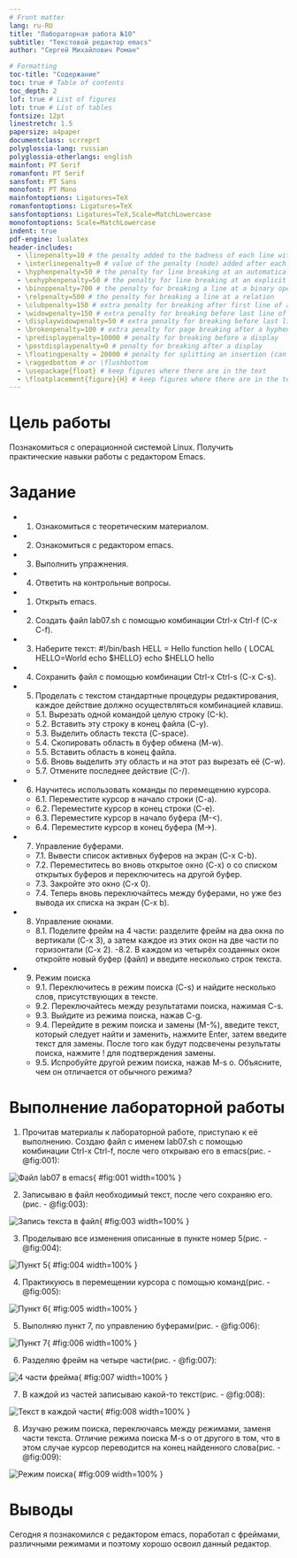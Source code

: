 ```yaml
---
# Front matter
lang: ru-RU
title: "Лабораторная работа №10"
subtitle: "Текстовой редактор emacs"
author: "Сергей Михайлович Роман"

# Formatting
toc-title: "Содержание"
toc: true # Table of contents
toc_depth: 2
lof: true # List of figures
lot: true # List of tables
fontsize: 12pt
linestretch: 1.5
papersize: a4paper
documentclass: scrreprt
polyglossia-lang: russian
polyglossia-otherlangs: english
mainfont: PT Serif
romanfont: PT Serif
sansfont: PT Sans
monofont: PT Mono
mainfontoptions: Ligatures=TeX
romanfontoptions: Ligatures=TeX
sansfontoptions: Ligatures=TeX,Scale=MatchLowercase
monofontoptions: Scale=MatchLowercase
indent: true
pdf-engine: lualatex
header-includes:
  - \linepenalty=10 # the penalty added to the badness of each line within a paragraph (no associated penalty node) Increasing the value makes tex try to have fewer lines in the paragraph.
  - \interlinepenalty=0 # value of the penalty (node) added after each line of a paragraph.
  - \hyphenpenalty=50 # the penalty for line breaking at an automatically inserted hyphen
  - \exhyphenpenalty=50 # the penalty for line breaking at an explicit hyphen
  - \binoppenalty=700 # the penalty for breaking a line at a binary operator
  - \relpenalty=500 # the penalty for breaking a line at a relation
  - \clubpenalty=150 # extra penalty for breaking after first line of a paragraph
  - \widowpenalty=150 # extra penalty for breaking before last line of a paragraph
  - \displaywidowpenalty=50 # extra penalty for breaking before last line before a display math
  - \brokenpenalty=100 # extra penalty for page breaking after a hyphenated line
  - \predisplaypenalty=10000 # penalty for breaking before a display
  - \postdisplaypenalty=0 # penalty for breaking after a display
  - \floatingpenalty = 20000 # penalty for splitting an insertion (can only be split footnote in standard LaTeX)
  - \raggedbottom # or \flushbottom
  - \usepackage{float} # keep figures where there are in the text
  - \floatplacement{figure}{H} # keep figures where there are in the text
---
```


# Цель работы

Познакомиться с операционной системой Linux. Получить практические навыки работы с редактором Emacs.

# Задание

- 1. Ознакомиться с теоретическим материалом.
- 2. Ознакомиться с редактором emacs.
- 3. Выполнить упражнения.
- 4. Ответить на контрольные вопросы.

- 1. Открыть emacs.
- 2. Создать файл lab07.sh с помощью комбинации Ctrl-x Ctrl-f (C-x C-f).
- 3. Наберите текст: #!/bin/bash HELL = Hello function hello { LOCAL HELLO=World echo $HELLO} echo $HELLO hello
- 4. Сохранить файл с помощью комбинации Ctrl-x Ctrl-s (C-x C-s).
- 5. Проделать с текстом стандартные процедуры редактирования, каждое действие должно осуществляться комбинацией клавиш.
	- 5.1. Вырезать одной командой целую строку (С-k).
	- 5.2. Вставить эту строку в конец файла (C-y).
	- 5.3. Выделить область текста (C-space).
	- 5.4. Скопировать область в буфер обмена (M-w).
	- 5.5. Вставить область в конец файла.
	- 5.6. Вновь выделить эту область и на этот раз вырезать её (C-w).
	- 5.7. Отмените последнее действие (C-/). 
- 6. Научитесь использовать команды по перемещению курсора.
	- 6.1. Переместите курсор в начало строки (C-a).
	- 6.2. Переместите курсор в конец строки (C-e).
	- 6.3. Переместите курсор в начало буфера (M-<).
	- 6.4. Переместите курсор в конец буфера (M->).
- 7. Управление буферами.
	- 7.1. Вывести список активных буферов на экран (C-x C-b).
	- 7.2. Переместитесь во вновь открытое окно (C-x) o со списком открытых буферов и переключитесь на другой 		буфер.
	- 7.3. Закройте это окно (C-x 0).
	- 7.4. Теперь вновь переключайтесь между буферами, но уже без вывода их списка на экран (C-x b).
- 8. Управление окнами. 
	- 8.1. Поделите фрейм на 4 части: разделите фрейм на два окна по вертикали (C-x 3), а затем каждое из этих окон на две части по горизонтали (C-x 2).
	-8.2. В каждом из четырёх созданных окон откройте новый буфер (файл) и введите несколько строк текста.
- 9. Режим поиска
	- 9.1. Переключитесь в режим поиска (C-s) и найдите несколько слов, присутствующих в тексте.
	- 9.2. Переключайтесь между результатами поиска, нажимая C-s. 
	- 9.3. Выйдите из режима поиска, нажав C-g.
	- 9.4. Перейдите в режим поиска и замены (M-%), введите текст, который следует найти и заменить, нажмите 		Enter, затем введите текст для замены. После того как будут подсвечены результаты поиска, нажмите ! для 	подтверждения замены. 
	- 9.5. Испробуйте другой режим поиска, нажав M-s o. Объясните, чем он отличается от обычного режима?

# Выполнение лабораторной работы

1. Прочитав материалы к лабораторной работе, приступаю к её выполнению. Создаю файл с именем lab07.sh с помощью комбинации Ctrl-x Ctrl-f, после чего открываю его в emacs(рис. - @fig:001):

![Файл lab07 в emacs](image/1.jpg){ #fig:001 width=100% }

2. Записываю в файл необходимый текст, после чего сохраняю его.(рис. - @fig:003):

![Запись текста в файл](image/3.jpg){ #fig:003 width=100% }

3. Проделываю все изменения описанные в пункте номер 5(рис. - @fig:004):

![Пункт 5](image/4.jpg){ #fig:004 width=100% } 

4. Практикуюсь в перемещении курсора с помощью команд(рис. - @fig:005): 

![Пункт 6](image/5.jpg){ #fig:005 width=100% }

5. Выполняю пункт 7, по управлению буферами(рис. - @fig:006):

![Пункт 7](image/6.jpg){ #fig:006 width=100% } 

6. Разделяю фрейм на четыре части(рис. - @fig:007):

![4 части фрейма](image/7.jpg){ #fig:007 width=100% }

7. В каждой из частей записываю какой-то текст(рис. - @fig:008):

![Текст в каждой части](image/8.jpg){ #fig:008 width=100% }

8. Изучаю режим поиска, переключаясь между режимами, заменя части текста. Отличие режима поиска M-s o от другого в том, что в этом случае курсор переводится на конец найденного слова(рис. - @fig:009):

![Режим поиска](image/9.jpg){ #fig:009 width=100% }

# Выводы

Сегодня я познакомился с редактором emacs, поработал с фреймами, различными режимами и поэтому хорошо освоил данный редактор. 
